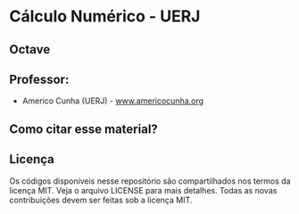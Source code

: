 # Cálculo Numérico - UERJ



## Octave



## Professor:
- Americo Cunha (UERJ) - www.americocunha.org

## Como citar esse material?


## Licença

Os códigos disponíveis nesse repositório são compartilhados nos termos da licença MIT. Veja o arquivo LICENSE para mais detalhes. Todas as novas contribuições devem ser feitas sob a licença MIT.
